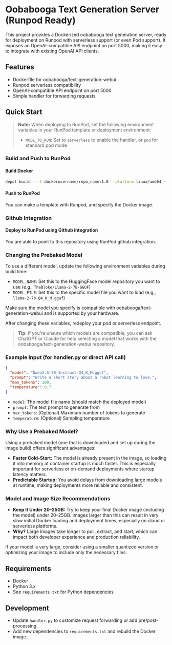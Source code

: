 # Oobabooga Text Generation Server (Runpod Ready)

This project provides a Dockerized oobabooga text generation server, ready for deployment on Runpod with serverless support (or even Pod support). It exposes an OpenAI-compatible API endpoint on port 5000, making it easy to integrate with existing OpenAI API clients.

## Features
- Dockerfile for oobabooga/text-generation-webui
- Runpod serverless compatibility
- OpenAI-compatible API endpoint on port 5000
- Simple handler for forwarding requests

## Quick Start

> **Note:** When deploying to RunPod, set the following environment variables in your RunPod template or deployment environment:
> - `MODE_TO_RUN`: Set to `serverless` to enable the handler, or `pod` for standard pod mode

### Build and Push to RunPod

#### Build Docker
```bash
depot build . -t dockerusername/repo_name:1.0 --platform linux/amd64 --push
```
#### Push to RunPod
You can make a template with Runpod, and specify the Docker image.

### Github Integration
#### Deploy to RunPod using Github integration
You are able to point to this repository using RunPod github integration.

### Changing the Prebaked Model

To use a different model, update the following environment variables during build time:

- `MODEL_NAME`: Set this to the HuggingFace model repository you want to use (e.g., `TheBloke/Llama-2-7B-GGUF`)
- `MODEL_FILE`: Set this to the specific model file you want to load (e.g., `llama-2-7b.Q4_K_M.gguf`)

Make sure the model you specify is compatible with oobabooga/text-generation-webui and is supported by your hardware.

After changing these variables, redeploy your pod or serverless endpoint.

> **Tip:** If you're unsure which models are compatible, you can ask ChatGPT or Claude for help selecting a model that works with the oobabooga/text-generation-webui repository.

### Example Input (for handler.py or direct API call)
```json
{
  "model": "Qwen2.5-7B-Instruct-Q4_K_M.gguf",
  "prompt": "Write a short story about a robot learning to love.",
  "max_tokens": 100,
  "temperature": 0.7
}
```

- `model`: The model file name (should match the deployed model)
- `prompt`: The text prompt to generate from
- `max_tokens`: (Optional) Maximum number of tokens to generate
- `temperature`: (Optional) Sampling temperature

### Why Use a Prebaked Model?

Using a prebaked model (one that is downloaded and set up during the image build) offers significant advantages:

- **Faster Cold-Start:** The model is already present in the image, so loading it into memory at container startup is much faster. This is especially important for serverless or on-demand deployments where startup latency matters.
- **Predictable Startup:** You avoid delays from downloading large models at runtime, making deployments more reliable and consistent.

### Model and Image Size Recommendations

- **Keep It Under 20–25GB:** Try to keep your final Docker image (including the model) under 20–25GB. Images larger than this can result in very slow initial Docker loading and deployment times, especially on cloud or serverless platforms.
- **Why?** Large images take longer to pull, extract, and start, which can impact both developer experience and production reliability.

If your model is very large, consider using a smaller quantized version or optimizing your image to include only the necessary files.

## Requirements
- Docker
- Python 3.x
- See `requirements.txt` for Python dependencies

## Development
- Update `handler.py` to customize request forwarding or add pre/post-processing.
- Add new dependencies to `requirements.txt` and rebuild the Docker image.
